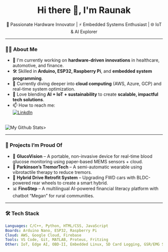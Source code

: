 <h1 align="center">Hi there 👋, I'm Raunak</h1>

<p align="center">
  🚀 Passionate Hardware Innovator | ⚡ Embedded Systems Enthusiast | 🌐 IoT & AI Explorer
</p>

---

### 👨‍💻 About Me

- 🔬 I'm currently working on **hardware-driven innovations** in healthcare, automotive, and finance.
- 🛠️ Skilled in **Arduino, ESP32, Raspberry Pi**, and **embedded system programming**.
- 🌱 Currently diving deeper into **cloud computing** (AWS, Azure, GCP) and real-time system optimization.
- 🧠 Love blending **AI + IoT + sustainability** to create **scalable, impactful tech solutions**.
- 📫 How to reach me: <br>
    [![LinkdIn](https://camo.githubusercontent.com/c4672166e25415cd8392e9b9a34feb8be4bed9060b8a4679a4688238b90a0291/68747470733a2f2f696d672e69636f6e73382e636f6d2f666c75656e742f34382f3030303030302f6c696e6b6564696e2e706e67)](https://www.linkedin.com/in/raunak-das-r16/)

<br>
<img alt="My Github Stats" src="https://camo.githubusercontent.com/e4397c967fca70046d039e40542e214b7086ac5c7d8e39f0e6f142693053eed0/68747470733a2f2f6769746875622d726561646d652d73746174732e76657263656c2e6170702f6170693f757365726e616d653d61647265656a6130362673686f775f69636f6e733d7472756526636f756e745f707269766174653d74727565267468656d653d73796e74687761766526686964655f626f726465723d747275652662675f636f6c6f723d304431313137" data-canonical-src="https://github-readme-stats.vercel.app/api?username=RaunakR16&amp;show_icons=true&amp;count_private=true&amp;theme=synthwave&amp;hide_border=true&amp;bg_color=0D1117%22%20style=%22max-width:%20100%;">>

---

### 🧠 Projects I’m Proud Of

- 🔬 **GlucoVision** – A portable, non-invasive device for real-time blood glucose monitoring using paper-based MEMS sensors + cloud.
- 🧠 **Parkinson’s TremorTech** – A semi-automatic wearable using vibrotactile therapy to reduce tremors.
- 🚗 **Hybrid Drive Retrofit System** – Upgrading FWD cars with BLDC-powered rear wheels to create a smart hybrid.
- 📊 **FinoStep** – A multilingual AI-powered financial literacy platform with chatbot “Megan” for rural communities.

---

### 🛠️ Tech Stack

```yaml
Languages: C/C++, Python, HTML/CSS, JavaScript  
Boards: Arduino Nano, ESP32, Raspberry Pi  
Cloud: AWS, Google Cloud, Firebase  
Tools: VS Code, Git, MATLAB, Proteus, Fritzing  
Other: IoT, Edge AI, OBD-II, Embedded Linux, SD Card Logging, GSR/EMG Sensors
